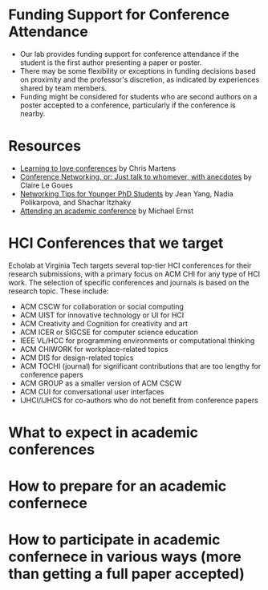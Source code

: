 # Funding Support for Conference Attendance

- Our lab provides funding support for conference attendance if the student is the first author presenting a paper or poster.
- There may be some flexibility or exceptions in funding decisions based on proximity and the professor's discretion, as indicated by experiences shared by team members.
- Funding might be considered for students who are second authors on a poster accepted to a conference, particularly if the conference is nearby.

# Resources

- [Learning to love conferences](http://lambdamaphone.blogspot.com/2016/05/learning-to-love-conferences.html) by Chris Martens
- [Conference Networking, or: Just talk to whomever, with anecdotes](https://clairelegoues.com/2017/05/14/conference-networking-or-just-talk-to-whomever-with-anecdotes/) by Claire Le Goues
- [Networking Tips for Younger PhD Students](http://jxyzabc.blogspot.com/2016/05/networking-tips-for-younger-phd-students.html) by Jean Yang, Nadia Polikarpova, and Shachar Itzhaky
- [Attending an academic conference](https://homes.cs.washington.edu/~mernst/advice/conference-attendance.html) by Michael Ernst

# HCI Conferences that we target

Echolab at Virginia Tech targets several top-tier HCI conferences for their research submissions, with a primary focus on ACM CHI for any type of HCI work. The selection of specific conferences and journals is based on the research topic. These include:

- ACM CSCW for collaboration or social computing
- ACM UIST for innovative technology or UI for HCI
- ACM Creativity and Cognition for creativity and art
- ACM ICER or SIGCSE for computer science education
- IEEE VL/HCC for programming environments or computational thinking
- ACM CHIWORK for workplace-related topics
- ACM DIS for design-related topics
- ACM TOCHI (journal) for significant contributions that are too lengthy for conference papers
- ACM GROUP as a smaller version of ACM CSCW
- ACM CUI for conversational user interfaces
- IJHCI/IJHCS for co-authors who do not benefit from conference papers

# What to expect in academic conferences

# How to prepare for an academic confernece

# How to participate in academic confernece in various ways (more than getting a full paper accepted)